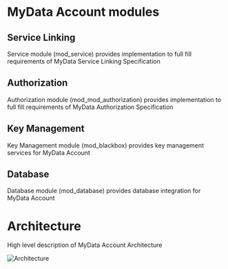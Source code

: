 # MyData Account modules
## Service Linking
Service module (mod_service) provides implementation to full fill requirements of MyData Service Linking Specification

## Authorization
Authorization module (mod_mod_authorization) provides implementation to full fill requirements of MyData Authorization Specification

## Key Management
Key Management module (mod_blackbox) provides key management services for MyData Account

## Database
Database module (mod_database) provides database integration for MyData Account



# Architecture
High level description of MyData Account Architecture

![Architecture](/doc/images/MyDataAccount_Architecture.png)